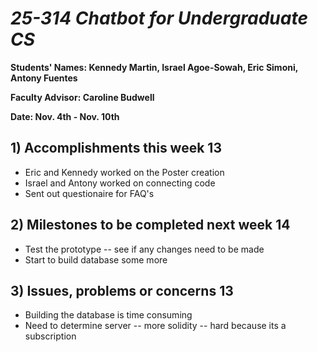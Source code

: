 # *25-314 Chatbot for Undergraduate CS*

**Students' Names: Kennedy Martin, Israel Agoe-Sowah, Eric Simoni, Antony Fuentes**

**Faculty Advisor: Caroline Budwell**

**Date: Nov. 4th - Nov. 10th**

## 1) Accomplishments this week 13
   - Eric and Kennedy worked on the Poster creation
   - Israel and Antony worked on connecting code
   - Sent out questionaire for FAQ's 

## 2) Milestones to be completed next week 14
   - Test the prototype -- see if any changes need to be made
   - Start to build database some more

## 3) Issues, problems or concerns 13
   - Building the database is time consuming
   - Need to determine server -- more solidity -- hard because its a subscription

